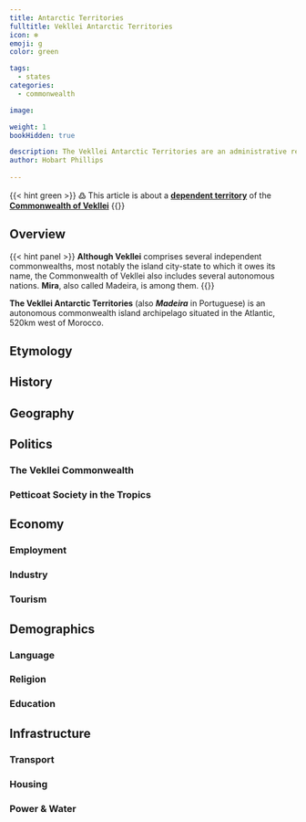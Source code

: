 ```yaml
---
title: Antarctic Territories
fulltitle: Vekllei Antarctic Territories
icon: ❄️
emoji: g
color: green

tags: 
  - states
categories:
  - commonwealth

image: 

weight: 1
bookHidden: true

description: The Vekllei Antarctic Territories are an administrative region of the Commonwealth of Vekllei, a utopian country created by Hobart Phillips.
author: Hobart Phillips
 
---
```

{{< hint green >}}
߷ This article is about a [**dependent territory**](/utopia/vekllei/#administrative-divisions) of the [**Commonwealth of Vekllei**](/utopia/vekllei)
{{</hint>}}

## Overview

{{< hint panel >}}
**Although Vekllei** comprises several independent commonwealths, most notably the island city-state to which it owes its name, the Commonwealth of Vekllei also includes several autonomous nations. **Mira**, also called Madeira, is among them.
{{</hint>}}

**The Vekllei Antarctic Territories** (also ***Madeira*** in Portuguese) is an autonomous commonwealth island archipelago situated in the Atlantic, 520km west of Morocco.


## Etymology

## History


## Geography

## Politics

### The Vekllei Commonwealth

### Petticoat Society in the Tropics

## Economy

### Employment

### Industry

### Tourism

## Demographics

### Language

### Religion

### Education

## Infrastructure

### Transport

### Housing

### Power & Water
